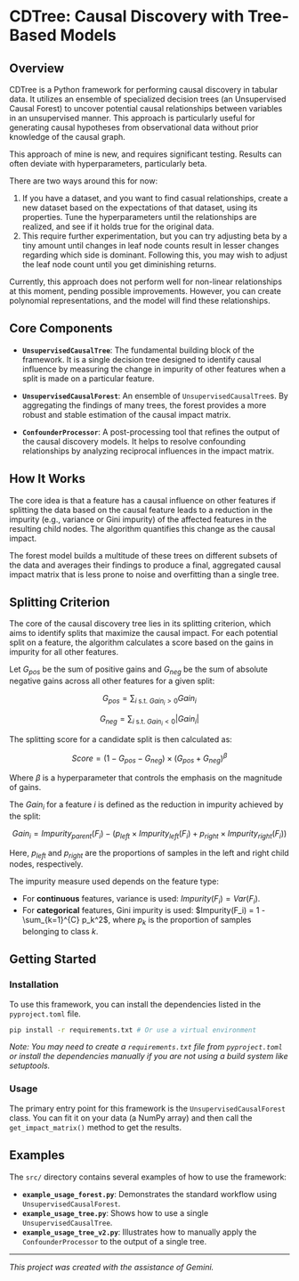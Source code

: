 # CDTree: Causal Discovery with Tree-Based Models

## Overview

CDTree is a Python framework for performing causal discovery in tabular data. It utilizes an ensemble of specialized decision trees (an Unsupervised Causal Forest) to uncover potential causal relationships between variables in an unsupervised manner. This approach is particularly useful for generating causal hypotheses from observational data without prior knowledge of the causal graph.

This approach of mine is new, and requires significant testing. Results can often deviate with hyperparameters, particularly beta.

There are two ways around this for now:
1. If you have a dataset, and you want to find casual relationships, create a new dataset based on the expectations of that dataset, using its properties. Tune the hyperparameters until the relationships are realized, and see if it holds true for the original data.
2. This require further experimentation, but you can try adjusting beta by a tiny amount until changes in leaf node counts result in lesser changes regarding which side is dominant. Following this, you may wish to adjust the leaf node count until you get diminishing returns.

Currently, this approach does not perform well for non-linear relationships at this moment, pending possible improvements. However, you can create polynomial representations, and the model will find these relationships.

## Core Components

- **`UnsupervisedCausalTree`**: The fundamental building block of the framework. It is a single decision tree designed to identify causal influence by measuring the change in impurity of other features when a split is made on a particular feature.

- **`UnsupervisedCausalForest`**: An ensemble of `UnsupervisedCausalTree`s. By aggregating the findings of many trees, the forest provides a more robust and stable estimation of the causal impact matrix.

- **`ConfounderProcessor`**: A post-processing tool that refines the output of the causal discovery models. It helps to resolve confounding relationships by analyzing reciprocal influences in the impact matrix.

## How It Works

The core idea is that a feature has a causal influence on other features if splitting the data based on the causal feature leads to a reduction in the impurity (e.g., variance or Gini impurity) of the affected features in the resulting child nodes. The algorithm quantifies this change as the causal impact.

The forest model builds a multitude of these trees on different subsets of the data and averages their findings to produce a final, aggregated causal impact matrix that is less prone to noise and overfitting than a single tree.

## Splitting Criterion

The core of the causal discovery tree lies in its splitting criterion, which aims to identify splits that maximize the causal impact. For each potential split on a feature, the algorithm calculates a score based on the gains in impurity for all other features.

Let $G_{pos}$ be the sum of positive gains and $G_{neg}$ be the sum of absolute negative gains across all other features for a given split:

$$
G_{pos} = \sum_{i \text{ s.t. } Gain_i > 0} Gain_i
$$

$$
G_{neg} = \sum_{i \text{ s.t. } Gain_i < 0} |Gain_i|
$$

The splitting score for a candidate split is then calculated as:

$$
Score = (1 - G_{pos} - G_{neg}) \times (G_{pos} + G_{neg})^{\beta}
$$

Where $\beta$ is a hyperparameter that controls the emphasis on the magnitude of gains.

The $Gain_i$ for a feature $i$ is defined as the reduction in impurity achieved by the split:

$$
Gain_i = Impurity_{parent}(F_i) - \left( p_{left} \times Impurity_{left}(F_i) + p_{right} \times Impurity_{right}(F_i) \right)
$$

Here, $p_{left}$ and $p_{right}$ are the proportions of samples in the left and right child nodes, respectively.

The impurity measure used depends on the feature type:
- For **continuous** features, variance is used: $Impurity(F_i) = Var(F_i)$.
- For **categorical** features, Gini impurity is used: $Impurity(F_i) = 1 - \sum_{k=1}^{C} p_k^2$, where $p_k$ is the proportion of samples belonging to class $k$.

## Getting Started

### Installation

To use this framework, you can install the dependencies listed in the `pyproject.toml` file.

```bash
pip install -r requirements.txt # Or use a virtual environment
```

*Note: You may need to create a `requirements.txt` file from `pyproject.toml` or install the dependencies manually if you are not using a build system like setuptools.* 

### Usage

The primary entry point for this framework is the `UnsupervisedCausalForest` class. You can fit it on your data (a NumPy array) and then call the `get_impact_matrix()` method to get the results.

## Examples

The `src/` directory contains several examples of how to use the framework:

- **`example_usage_forest.py`**: Demonstrates the standard workflow using `UnsupervisedCausalForest`.
- **`example_usage_tree.py`**: Shows how to use a single `UnsupervisedCausalTree`.
- **`example_usage_tree_v2.py`**: Illustrates how to manually apply the `ConfounderProcessor` to the output of a single tree.

---

*This project was created with the assistance of Gemini.*
